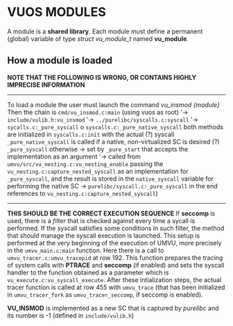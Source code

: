 # VUOS MODULES

A module is a **shared library**.
Each module must define a permanent (global) variable of type *struct vu_module_t*  named **vu_module**.

## How a module is loaded

**NOTE THAT THE FOLLOWING IS WRONG, OR CONTAINS HIGHLY IMPRECISE INFORMATION**

---

To load a module the user must launch the command *vu_insmod {module}*
Then the chain is `cmd/vu_insmod.c:main` (using vuos as root)
			'-> `include/vulib.h:vu_insmod`
				'-> `../purelibc/syscalls.c:syscall`
					'-> `sycalls.c:_pure_syscall` o `syscalls.c:_pure_native_syscall`
both methods are initialized in `syscalls.c:init` with the actual (?) syscall
`_pure_native_syscall` is called if a native, non-virtualized SC is desired (?)
`_pure_syscall` otherwise -> set by `_pure_start` that accepts the implementation as an argument
					'-> called from `umvu/src/vu_nesting.c:vu_nesting_enable`
						passing the `vu_nesting.c:capture_nested_syscall` as
						an implementation for `_pure_syscall`, and the result is
						stored in the `native_syscall` variable for performing
						the native SC
	-> `purelibc/syscall.c:_pure_syscall` in the end references to `vu_nesting.c:capture_nested_syscall`)

---

**THIS SHOULD BE THE CORRECT EXECUTION SEQUENCE**
If **seccomp** is used, there is a _filter_ that is checked against every time a sycall is performed.
If the syscall satisfies some conditions in such filter, the method that should manage the syscall execution
is launched.
This setup is performed at the very beginning of the execution of UMVU, more precisely in the
`umvu_main.c:main` function. Here there is a call to `umvu_tracer.c:umvu_tracepid` at row 192.
This function prepares the tracing of system calls with **PTRACE** and **seccomp** (if enabled) and sets the
syscall handler to the function obtained as a parameter which is `vu_execute.c:vu_syscall_execute`.
After these intialization steps, the actual tracer function is called at row 455 with `umvu_trace` (that has
been initialized in `umvu_tracer_fork` as `umvu_tracer_seccomp`, if seccomp is enabled).

**VU_INSMOD** is implemented as a new SC that is captured by _purelibc_ and its number is -1 (defined in
	`include/vulib.h`)
